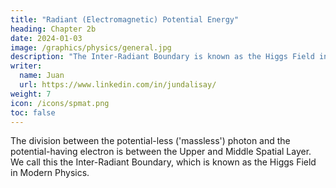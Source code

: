 ```yaml
---
title: "Radiant (Electromagnetic) Potential Energy"
heading: Chapter 2b
date: 2024-01-03
image: /graphics/physics/general.jpg
description: "The Inter-Radiant Boundary is known as the Higgs Field in Modern Physics"
writer:
  name: Juan
  url: https://www.linkedin.com/in/jundalisay/
weight: 7
icon: /icons/spmat.png
toc: false
---
```




The division between the potential-less ('massless') photon and the potential-having electron is between the Upper and Middle Spatial Layer. We call this the Inter-Radiant Boundary, which is known as the Higgs Field in Modern Physics.

